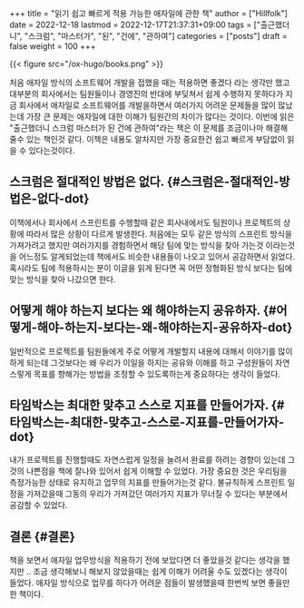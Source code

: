 +++
title = "읽기 쉽고 빠르게 적용 가능한 애자일에 관한 책"
author = ["Hillfolk"]
date = 2022-12-18
lastmod = 2022-12-17T21:37:31+09:00
tags = ["출근했더니", "스크럼", "마스터가", "된", "건에", "관하여"]
categories = ["posts"]
draft = false
weight = 100
+++

{{< figure src="/ox-hugo/books.png" >}}

처음 애자일 방식의 소프트웨어 개발을 접했을 때는 적용하면 좋겠다 라는 생각만 했고 대부분의 회사에서는 팀원들이나 경영진의 반대에 부딪쳐서 쉽게 수행하지 못하다가 지금 회사에서 애자일로 소프트웨어를 개발을하면서 여러가지 어려운 문제들을 많이 많났는데 가장 큰 문제는 애자일에 대한 이해가 팀원간의 차이가 많다는 것이다. 이번에 읽은 "출근했더니 스크럼 마스터가 된 건에 관하여"라는 책은 이 문제를 조금이나마 해결해 줄수 있는 책인것 같다. 이책은 내용도 알차지만 가장 중요한건 쉽고 빠르게 부담없이 읽을 수 있다는것이다.


## 스크럼은 절대적인 방법은 없다. {#스크럼은-절대적인-방법은-없다-dot}

이책에서나 회사에서 스프린트를 수행할때 같은 회사내에서도 팀원이나 프로젝트의 상황에 따라서 많은 상황이 다르게 발생한다. 처음에는 모두 같은 방식의 스프린트 방식을 가져가려고 했지만 여러가지를 경험하면서 해당 팀에 맞는 방식을 찾아 가는것 이라는것을 어느정도 알게되었는데 책에서도 비슷한 내용들이 나오고 있어서 공감하면서 읽었다. 혹시라도 팀에 적용하시는 분이 이글을 읽게 된다면 꼭 어떤 정형화된 방식 보다는 팀에 맞는 방식을 찾아 나갔으면 한다.


## 어떻게 해야 하는지 보다는 왜 해야하는지 공유하자. {#어떻게-해야-하는지-보다는-왜-해야하는지-공유하자-dot}

일반적으로 프로젝트를 팀원들에게 주로 어떻게 개발할지 내용에 대해서 이야기를 많이 하게 되는데 그것보다는 왜 우리가 이일을 하지는 공유와 이해를 하고 구성원들이 자연스렇게 목표를 향해가는 방법을 조정할 수 있도록하는게 중요하다는 생각이 들었다.


## 타임박스는 최대한 맞추고 스스로 지표를 만들어가자. {#타임박스는-최대한-맞추고-스스로-지표를-만들어가자-dot}

내가 프로젝트를 진행할때도 자연스럽게 일정을 늘려서 완료를 하려는 경향이 있는데 그것의 나쁜점을 책에 잘나와 있어서 쉽게 이해할 수 있었다. 가장 중요한 것은 우리팀을 측정가능한 상태로 유지하고 업무의 지표를 만들어가는것 같다. 불규칙하게 스프린트 일정을 가져갔을때 그동의 우리가 가져갔던 여러가지 지표가 무너질 수 있다는 부분에서 공감할 수 있었다.


## 결론 {#결론}

책을 보면서 애자일 업무방식을 적용하기 전에 보았다면 더 좋았을것 같다는 생각을 했지만 .. 조금 생각해보니 해보지 않았을때는 쉽게 이해가 어려울 수도 있겠다는 생각이 들었다. 애자일 방식으로 업무를 하다가 어려운 점들이 발생했을때 한번씩 보면 좋을만한 책이다.
